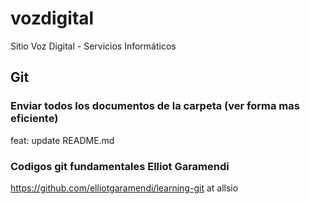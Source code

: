 # vozdigital
Sitio Voz Digital - Servicios Informáticos

## Git

### Enviar todos los documentos de la carpeta (ver forma mas eficiente)
feat: update README.md

### Codigos git fundamentales Elliot Garamendi
https://github.com/elliotgaramendi/learning-git
at allsio